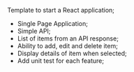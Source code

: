Template to start a React application;

- Single Page Application;
- Simple API;
- List of items from an API response;
- Ability to add, edit and delete item;
- Display details of item when selected;
- Add unit test for each feature;


